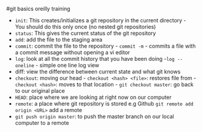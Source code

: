 #git basics oreilly training

- `init`: This creates/initializes a git repository in the current directory
        - You should do this only once (no nested git repositories)
- `status`: This gives the current status of the git repository
- `add`: add the file to the staging area
- `commit`: commit the file to the repository
         - `commit -m` - commits a file with a commit message without opening a vi editor
- `log`: look at all the commit history that you have been doing
       -`log --oneline` - simple one line log view
- diff: view the difference between current state and what git knows
- `checkout`: moving our head
       - `checkout <hash> <file>`: restores file from <hash>
       - `checkout <hash>`: moves to that location
       - `git checkout master`: go back to our original place
- `HEAD`: place where we are looking at right now on our computer
- `remote`: a place where git repository is stored e.g Github
        `git remote add origin <URL>` add a remote
- `git push origin master`: to push the master branch on our local computer to a remote 

